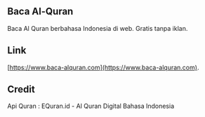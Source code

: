 ## Baca Al-Quran

Baca Al Quran berbahasa Indonesia di web. Gratis tanpa iklan.

## Link

[https://www.baca-alquran.com](https://www.baca-alquran.com).

## Credit

Api Quran : EQuran.id - Al Quran Digital Bahasa Indonesia
